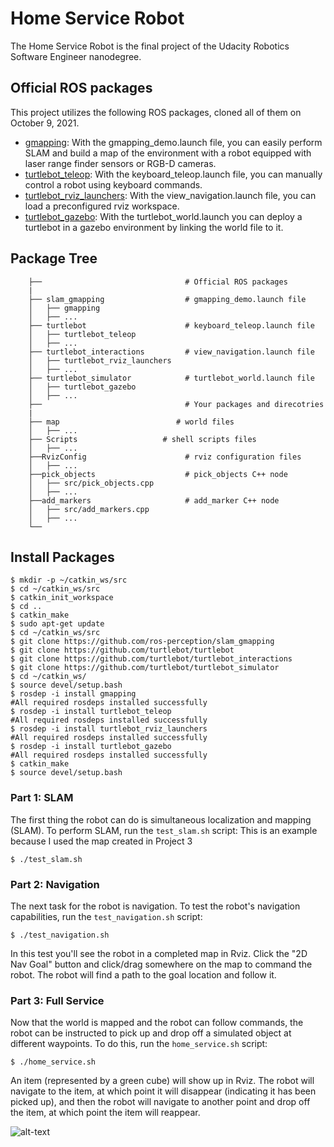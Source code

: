 # Home Service Robot
The Home Service Robot is the final project of the Udacity Robotics Software Engineer nanodegree. 

## Official ROS packages
This project utilizes the following ROS packages, cloned all of them on October 9, 2021.

- [gmapping](http://wiki.ros.org/gmapping): With the gmapping_demo.launch file, you can easily perform SLAM and build a map of the environment with a robot equipped with laser range finder sensors or RGB-D cameras.
- [turtlebot_teleop](http://wiki.ros.org/turtlebot_teleop): With the keyboard_teleop.launch file, you can manually control a robot using keyboard commands.
- [turtlebot_rviz_launchers](http://wiki.ros.org/turtlebot_rviz_launchers): With the view_navigation.launch file, you can load a preconfigured rviz workspace.
- [turtlebot_gazebo](http://wiki.ros.org/turtlebot_gazebo): With the turtlebot_world.launch you can deploy a turtlebot in a gazebo environment by linking the world file to it.

## Package Tree
```
    ├──                                # Official ROS packages
    |
    ├── slam_gmapping                  # gmapping_demo.launch file
    │   ├── gmapping
    │   ├── ...
    ├── turtlebot                      # keyboard_teleop.launch file
    │   ├── turtlebot_teleop
    │   ├── ...
    ├── turtlebot_interactions         # view_navigation.launch file
    │   ├── turtlebot_rviz_launchers
    │   ├── ...
    ├── turtlebot_simulator            # turtlebot_world.launch file
    │   ├── turtlebot_gazebo
    │   ├── ...
    ├──                                # Your packages and direcotries
    |
    ├── map                          # world files
    │   ├── ...
    ├── Scripts                   # shell scripts files
    │   ├── ...
    ├──RvizConfig                      # rviz configuration files
    │   ├── ...
    ├──pick_objects                    # pick_objects C++ node
    │   ├── src/pick_objects.cpp
    │   ├── ...
    ├──add_markers                     # add_marker C++ node
    │   ├── src/add_markers.cpp
    │   ├── ...
    └──
```

## Install Packages
```
$ mkdir -p ~/catkin_ws/src
$ cd ~/catkin_ws/src
$ catkin_init_workspace
$ cd ..
$ catkin_make
$ sudo apt-get update
$ cd ~/catkin_ws/src
$ git clone https://github.com/ros-perception/slam_gmapping
$ git clone https://github.com/turtlebot/turtlebot
$ git clone https://github.com/turtlebot/turtlebot_interactions
$ git clone https://github.com/turtlebot/turtlebot_simulator
$ cd ~/catkin_ws/
$ source devel/setup.bash
$ rosdep -i install gmapping
#All required rosdeps installed successfully
$ rosdep -i install turtlebot_teleop
#All required rosdeps installed successfully
$ rosdep -i install turtlebot_rviz_launchers
#All required rosdeps installed successfully
$ rosdep -i install turtlebot_gazebo
#All required rosdeps installed successfully
$ catkin_make
$ source devel/setup.bash
```



### Part 1: SLAM

The first thing the robot can do is simultaneous localization and mapping (SLAM). To perform SLAM, run the `test_slam.sh` script: This is an example because I used the map created in Project 3 

```shell
$ ./test_slam.sh
```

### Part 2: Navigation

The next task for the robot is navigation. To test the robot's navigation capabilities, run the `test_navigation.sh` script:

```shell
$ ./test_navigation.sh
```

In this test you'll see the robot in a completed map in Rviz. Click the "2D Nav Goal" button and click/drag somewhere on the map to command the robot. The robot will find a path to the goal location and follow it.

### Part 3: Full Service

Now that the world is mapped and the robot can follow commands, the robot can be instructed to pick up and drop off a simulated object at different waypoints. To do this, run the `home_service.sh` script:

```shell
$ ./home_service.sh
```

An item (represented by a green cube) will show up in Rviz. The robot will navigate to the item, at which point it will disappear (indicating it has been picked up), and then the robot will navigate to another point and drop off the item, at which point the item will reappear.

![alt-text](Project5/images/home_service.gif)
